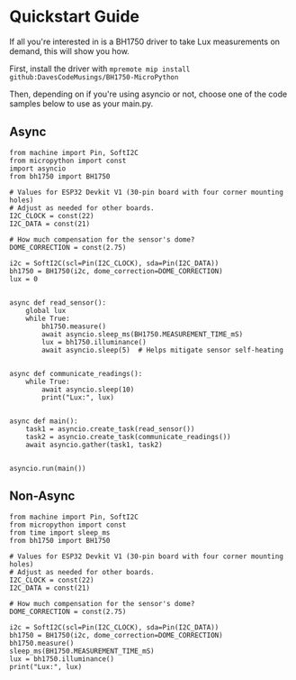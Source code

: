 # Quickstart Guide
If all you're interested in is a BH1750 driver to take Lux measurements on demand, this will show you how.

First, install the driver with `mpremote mip install github:DavesCodeMusings/BH1750-MicroPython`

Then, depending on if you're using asyncio or not, choose one of the code samples below to use as your main.py.

## Async
```
from machine import Pin, SoftI2C
from micropython import const
import asyncio
from bh1750 import BH1750

# Values for ESP32 Devkit V1 (30-pin board with four corner mounting holes)
# Adjust as needed for other boards.
I2C_CLOCK = const(22)
I2C_DATA = const(21)

# How much compensation for the sensor's dome?
DOME_CORRECTION = const(2.75)

i2c = SoftI2C(scl=Pin(I2C_CLOCK), sda=Pin(I2C_DATA))
bh1750 = BH1750(i2c, dome_correction=DOME_CORRECTION)
lux = 0


async def read_sensor():
    global lux
    while True:
        bh1750.measure()
        await asyncio.sleep_ms(BH1750.MEASUREMENT_TIME_mS)
        lux = bh1750.illuminance()
        await asyncio.sleep(5)  # Helps mitigate sensor self-heating


async def communicate_readings():
    while True:
        await asyncio.sleep(10)
        print("Lux:", lux)


async def main():
    task1 = asyncio.create_task(read_sensor())
    task2 = asyncio.create_task(communicate_readings())
    await asyncio.gather(task1, task2)


asyncio.run(main())
```

## Non-Async

```
from machine import Pin, SoftI2C
from micropython import const
from time import sleep_ms
from bh1750 import BH1750

# Values for ESP32 Devkit V1 (30-pin board with four corner mounting holes)
# Adjust as needed for other boards.
I2C_CLOCK = const(22)
I2C_DATA = const(21)

# How much compensation for the sensor's dome?
DOME_CORRECTION = const(2.75)

i2c = SoftI2C(scl=Pin(I2C_CLOCK), sda=Pin(I2C_DATA))
bh1750 = BH1750(i2c, dome_correction=DOME_CORRECTION)
bh1750.measure()
sleep_ms(BH1750.MEASUREMENT_TIME_mS)
lux = bh1750.illuminance()
print("Lux:", lux)
```

